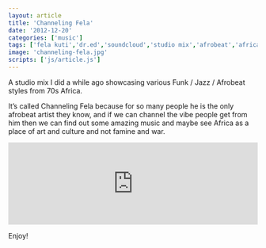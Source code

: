 ```yaml
---
layout: article
title: 'Channeling Fela'
date: '2012-12-20'
categories: ['music']
tags: ['fela kuti','dr.ed','soundcloud','studio mix','afrobeat','africa','funk','jazz']
image: 'channeling-fela.jpg'
scripts: ['js/article.js']
---
```


A studio mix I did a while ago showcasing various Funk / Jazz / Afrobeat styles from 70s Africa. 

It’s called Channeling Fela because for so many people he is the only afrobeat artist they know, and if we can channel the vibe people get from him then we can find out some amazing music and maybe see Africa as a place of art and culture and not famine and war.

<iframe width="100%" height="166" scrolling="no" frameborder="no" src="https://w.soundcloud.com/player/?url=http%3A%2F%2Fapi.soundcloud.com%2Ftracks%2F2094466"></iframe>

Enjoy!